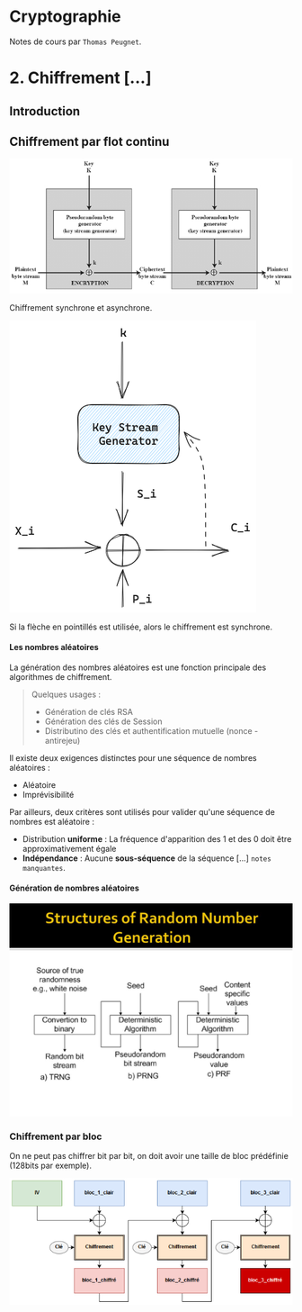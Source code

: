 # Cryptographie

Notes de cours par `Thomas Peugnet`.

# 2. Chiffrement [...]

## Introduction

## Chiffrement par flot continu

![15-Schéma de chiffrement par flux | Download Scientific Diagram](./assets/Schema-de-chiffrement-par-flux.png)

Chiffrement synchrone et asynchrone.

![image-20230907134113654](./assets/image-20230907134113654-4086874.png)

Si la flèche en pointillés est utilisée, alors le chiffrement est synchrone.

#### Les nombres aléatoires

La génération des nombres aléatoires est une fonction principale des algorithmes de chiffrement.

> Quelques usages :
>
> - Génération de clés RSA
> - Génération des clés de Session
> - Distributino des clés et authentification mutuelle (nonce - antirejeu)

Il existe deux exigences distinctes pour une séquence de nombres aléatoires :

- Aléatoire
- Imprévisibilité

Par ailleurs, deux critères sont utilisés pour valider qu'une séquence de nombres est aléatoire : 

- Distribution **uniforme** : La fréquence d'apparition des 1 et des 0 doit être approximativement égale
- **Indépendance** : Aucune **sous-séquence** de la séquence [...] `notes manquantes`.

#### Génération de nombres aléatoires

![Pseudo Random Number Generators - ppt download](./assets/Structures+of+Random+Number+Generation.jpg)

 

### Chiffrement par bloc

On ne peut pas chiffrer bit par bit, on doit avoir une taille de bloc prédéfinie (128bits par exemple).

![Padding oracle - hackndo](./assets/sc1.png)